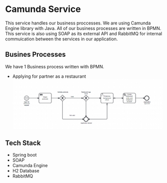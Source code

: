 # Camunda Service
This service handles our business proccesses. We are using Camunda Engine library with Java. All of our business processes are written in BPMN. This service is also using SOAP as its external API and RabbitMQ for internal commuication between the services in our application. 

## Busines Processes 
We have 1 Business process written with BPMN.
- Applying for partner as a restaurant 
![Applying for partner as a restaurant BPM](https://raw.githubusercontent.com/noInPuts/camunda_service/main/documents/pictures/applyingforpartnerasrestaurant.png)

## Tech Stack
- Spring boot
- SOAP
- Camunda Engine
- H2 Database
- RabbitMQ